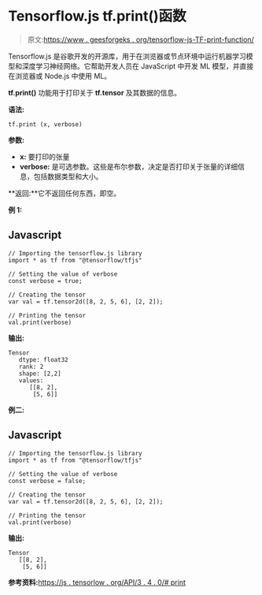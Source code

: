 # Tensorflow.js tf.print()函数

> 原文:[https://www . geesforgeks . org/tensorflow-js-TF-print-function/](https://www.geeksforgeeks.org/tensorflow-js-tf-print-function/)

Tensorflow.js 是谷歌开发的开源库，用于在浏览器或节点环境中运行机器学习模型和深度学习神经网络。它帮助开发人员在 JavaScript 中开发 ML 模型，并直接在浏览器或 Node.js 中使用 ML。

**tf.print()** 功能用于打印关于 **tf.tensor** 及其数据的信息。

**语法:**

```
tf.print (x, verbose)
```

**参数:**

*   **x:** 要打印的张量
*   **verbose:** 是可选参数。这些是布尔参数，决定是否打印关于张量的详细信息，包括数据类型和大小。

**返回:**它不返回任何东西，即空。

**例 1:**

## Javascript

```
// Importing the tensorflow.js library
import * as tf from "@tensorflow/tfjs"

// Setting the value of verbose
const verbose = true;

// Creating the tensor
var val = tf.tensor2d([8, 2, 5, 6], [2, 2]);

// Printing the tensor
val.print(verbose)
```

**输出:**

```
Tensor
   dtype: float32
   rank: 2
   shape: [2,2]
   values:
      [[8, 2],
       [5, 6]]
```

**例二:**

## Javascript

```
// Importing the tensorflow.js library
import * as tf from "@tensorflow/tfjs"

// Setting the value of verbose
const verbose = false;

// Creating the tensor
var val = tf.tensor2d([8, 2, 5, 6], [2, 2]);

// Printing the tensor
val.print(verbose)
```

**输出:**

```
Tensor
   [[8, 2],
    [5, 6]]
```

**参考资料:**[https://js . tensorlow . org/API/3 . 4 . 0/# print](https://js.tensorflow.org/api/3.4.0/#print)